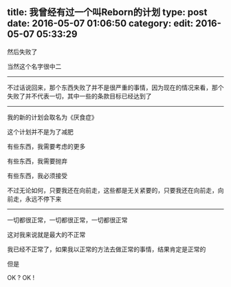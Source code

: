 title: 我曾经有过一个叫Reborn的计划
type: post
date: 2016-05-07 01:06:50
category: 
edit: 2016-05-07 05:33:29
---

然后失败了

当然这个名字很中二

---

不过话说回来，那个东西失败了并不是很严重的事情，因为现在的情况来看，那个失败了并不代表一切，其中一些的条款目标已经达到了

---

我的新的计划会取名为《厌食症》

这个计划并不是为了减肥

有些东西，我需要考虑的更多

有些东西，我需要抛弃

有些东西，我必须接受

不过无论如何，只要我还在向前走，这些都是无关紧要的，只要我还在向前走，向前走，永远不停下来

---

一切都很正常，一切都很正常，一切都很正常

这对我来说就是最大的不正常

我已经不正常了，如果我以正常的方法去做正常的事情，结果肯定是正常的

但是

OK ? OK !